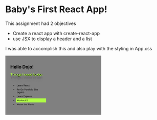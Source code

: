 # Baby's First React App!

This assignment had 2 objectives

- Create a react app with create-react-app
- use JSX to display a header and a list

I was able to accomplish this and also play with the styling in App.css

<img src="project-screenshot.png" alt= "My first react app" width="300" />
